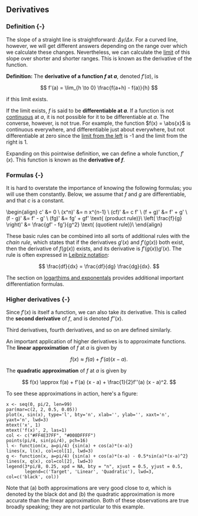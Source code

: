 ## Derivatives

### Definition {-}

The slope of a straight line is straightforward: $\Delta y / \Delta x$. For a curved line, however, we will get different answers depending on the range over which we calculate these changes. Nevertheless, we can calculate the [limit](limits-and-continuity.html) of this slope over shorter and shorter ranges. This is known as the derivative of the function.

**Definition:** The **derivative of a function $f$ at $a$**, denoted $f'(a)$, is

$$ f'(a) = \lim_{h \to 0} \frac{f(a+h) - f(a)}{h} $$

if this limit exists.

If the limit exists, $f$ is said to be **differentiable at $a$**. If a function is not [continuous](limits-and-continuity.html#continuity) at $a$, it is not possible for it to be differentiable at $a$. The converse, however, is not true. For example, the function $f(x) = \abs{x}$ is continuous everywhere, and differentiable just about everywhere, but not differentiable at zero since the [limit from the left](limits-and-continuity.html) is -1 and the limit from the right is 1.

Expanding on this pointwise definition, we can define a whole function, $f'(x)$. This function is known as the **derivative of $f$**.

### Formulas {-}

It is hard to overstate the importance of knowing the following formulas; you will use them constantly. Below, we assume that $f$ and $g$ are differentiable, and that $c$ is a constant.

\begin{align}
c' &= 0 \\
(x^n)' &= n x^{n-1} \\
(cf)' &= c f' \\
(f + g)' &= f' + g' \\
(f - g)' &= f' - g' \\
(fg)' &= fg' + gf' \text{ (product rule)}\\
\left( \frac{f}{g} \right)' &= \frac{gf' - fg'}{g^2}  \text{ (quotient rule)}\\
\end{align}

These basic rules can be combined into all sorts of additional rules with the *chain rule*, which states that if the derivatives $g'(x)$ and $f'(g(x))$ both exist, then the derivative of $f(g(x))$ exists, and its derivative is $f'(g(x))g'(x)$. The rule is often expressed in [Leibniz notation](https://en.wikipedia.org/wiki/Leibniz%27s_notation):

$$ \frac{df}{dx} = \frac{df}{dg} \frac{dg}{dx}. $$

The section on [logarthims and exponentals](logarithms-and-exponentials.html) provides additional important differentiation formulas.

### Higher derivatives {-}

Since $f'(x)$ is itself a function, we can also take *its* derivative. This is called the **second derivative** of $f$, and is denoted $f''(x)$.

Third derivatives, fourth derivatives, and so on are defined similarly. 

An important application of higher derivatives is to approximate functions. The **linear approximation** of $f$ at $a$ is given by

$$ f(x) \approx f(a) + f'(a) (x - a). $$

The **quadratic approximation** of $f$ at $a$ is given by

$$ f(x) \approx f(a) + f'(a) (x - a) + \frac{1}{2}f''(a) (x - a)^2. $$

To see these approximations in action, here's a figure:

```{r, echo=FALSE, fig.align = "center"}
x <- seq(0, pi/2, len=99)
par(mar=c(2, 2, 0.5, 0.05))
plot(x, sin(x), type='l', bty='n', xlab='', ylab='', xaxt='n', yaxt='n', lwd=3)
mtext('x', 1)
mtext('f(x)', 2, las=1)
col <- c("#FF4E37FF", "#008DFFFF")
points(pi/4, sin(pi/4), pch=16)
l <- function(x, a=pi/4) {sin(a) + cos(a)*(x-a)}
lines(x, l(x), col=col[1], lwd=3)
q <- function(x, a=pi/4) {sin(a) + cos(a)*(x-a) - 0.5*sin(a)*(x-a)^2}
lines(x, q(x), col=col[2], lwd=3)
legend(3*pi/8, 0.25, xpd = NA, bty = "n", xjust = 0.5, yjust = 0.5,
       legend=c('Target', 'Linear', 'Quadratic'), lwd=3, col=c('black', col))
```

Note that (a) both approximations are very good close to $a$, which is denoted by the black dot and (b) the quadratic approximation is more accurate than the linear approximation. Both of these observations are true broadly speaking; they are not particular to this example.
